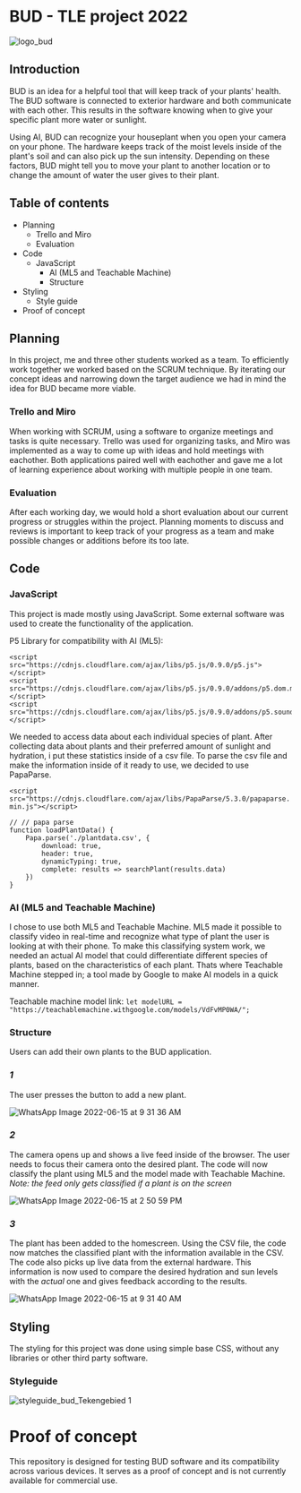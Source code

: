 # BUD - TLE project 2022

![logo_bud](https://github.com/R-oso/R-oso.github.io/assets/74653039/5e0fb1c8-705a-400a-91d0-83cd1802d53c)


## Introduction
BUD is an idea for a helpful tool that will keep track of your plants' health. The BUD software is connected to exterior hardware and both communicate with each other. This results in the software knowing when to give your specific plant more water or sunlight.

Using AI, BUD can recognize your houseplant when you open your camera on your phone. The hardware keeps track of the moist levels inside of the plant's soil and can also pick up the sun intensity. Depending on these factors, BUD might tell you to move your plant to another location or to change the amount of water the user gives to their plant.

## Table of contents
- Planning
   - Trello and Miro
   - Evaluation
- Code
  - JavaScript
    - AI (ML5 and Teachable Machine)
    - Structure
- Styling
  - Style guide
- Proof of concept

## Planning
In this project, me and three other students worked as a team. To efficiently work together we worked based on the SCRUM technique. By iterating our concept ideas and narrowing down the target audience we had in mind the idea for BUD became more viable. 

### Trello and Miro
When working with SCRUM, using a software to organize meetings and tasks is quite necessary. Trello was used for organizing tasks, and Miro was implemented as a way to come up with ideas and hold meetings with eachother. Both applications paired well with eachother and gave me a lot of learning experience about working with multiple people in one team.

### Evaluation
After each working day, we would hold a short evaluation about our current progress or struggles within the project. Planning moments to discuss and reviews is important to keep track of your progress as a team and make possible changes or additions before its too late.

## Code

### JavaScript
This project is made mostly using JavaScript. Some external software was used to create the functionality of the application.

P5 Library for compatibility with AI (ML5):

```
<script src="https://cdnjs.cloudflare.com/ajax/libs/p5.js/0.9.0/p5.js"></script>
<script src="https://cdnjs.cloudflare.com/ajax/libs/p5.js/0.9.0/addons/p5.dom.min.js"></script>
<script src="https://cdnjs.cloudflare.com/ajax/libs/p5.js/0.9.0/addons/p5.sound.min.js"></script>
```

We needed to access data about each individual species of plant. After collecting data about plants and their preferred amount of sunlight and hydration, i put these statistics inside of a csv file. To parse the csv file and make the information inside of it ready to use, we decided to use PapaParse. 

 `<script src="https://cdnjs.cloudflare.com/ajax/libs/PapaParse/5.3.0/papaparse.min.js"></script>`

```
// // papa parse
function loadPlantData() {
    Papa.parse('./plantdata.csv', {
        download: true,
        header: true,
        dynamicTyping: true,
        complete: results => searchPlant(results.data)
    })
}
```
### AI (ML5 and Teachable Machine)
I chose to use both ML5 and Teachable Machine. ML5 made it possible to classify video in real-time and recognize what type of plant the user is looking at with their phone. To make this classifying system work, we needed an actual AI model that could differentiate different species of plants, based on the characteristics of each plant. Thats where Teachable Machine stepped in; a tool made by Google to make AI models in a quick manner. 

Teachable machine model link:
`let modelURL = "https://teachablemachine.withgoogle.com/models/VdFvMP0WA/";`

### Structure
Users can add their own plants to the BUD application. 

### _1_

The user presses the button to add a new plant.

![WhatsApp Image 2022-06-15 at 9 31 36 AM](https://github.com/R-oso/R-oso.github.io/assets/74653039/3729e4e0-9a7e-46e7-a699-e6eba65bdae9)

### _2_

The camera opens up and shows a live feed inside of the browser. The user needs to focus their camera onto the desired plant. The code will now classify the plant using ML5 and the model made with Teachable Machine. _Note: the feed only gets classified if a plant is on the screen_

![WhatsApp Image 2022-06-15 at 2 50 59 PM](https://github.com/R-oso/R-oso.github.io/assets/74653039/607faf74-cc20-4843-83f2-4a12206b8325)

### _3_

The plant has been added to the homescreen. Using the CSV file, the code now matches the classified plant with the information available in the CSV. The code also picks up live data from the external hardware. This information is now used to compare the desired hydration and sun levels with the _actual_ one and gives feedback according to the results.

![WhatsApp Image 2022-06-15 at 9 31 40 AM](https://github.com/R-oso/R-oso.github.io/assets/74653039/430b0f92-b7f1-47f1-a39b-6da278b05946)

## Styling
The styling for this project was done using simple base CSS, without any libraries or other third party software.

### Styleguide

![styleguide_bud_Tekengebied 1](https://github.com/R-oso/R-oso.github.io/assets/74653039/2c00c952-ce7a-4a1b-9715-81397c317831)

# Proof of concept
This repository is designed for testing BUD software and its compatibility across various devices. It serves as a proof of concept and is not currently available for commercial use.


